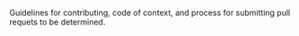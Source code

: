 Guidelines for contributing, code of context, and process for submitting pull requets to be determined.
